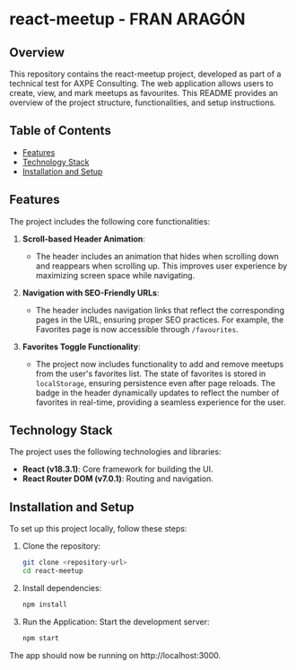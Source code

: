 # react-meetup - FRAN ARAGÓN

## Overview

This repository contains the react-meetup project, developed as part of a technical test for AXPE Consulting. The web application allows users to create, view, and mark meetups as favourites. This README provides an overview of the project structure, functionalities, and setup instructions.

## Table of Contents

- [Features](#features)
- [Technology Stack](#tech-stack)
- [Installation and Setup](#installation-setup)

<a id="features"></a>
## Features

The project includes the following core functionalities:

1. **Scroll-based Header Animation**:
   - The header includes an animation that hides when scrolling down and reappears when scrolling up. This improves user experience by maximizing screen space while navigating.

2. **Navigation with SEO-Friendly URLs**:
   - The header includes navigation links that reflect the corresponding pages in the URL, ensuring proper SEO practices. For example, the Favorites page is now accessible through `/favourites`.

3. **Favorites Toggle Functionality**:
   - The project now includes functionality to add and remove meetups from the user's favorites list. The state of favorites is stored in `localStorage`, ensuring persistence even after page reloads. The badge in the header dynamically updates to reflect the number of favorites in real-time, providing a seamless experience for the user.

<a id="tech-stack"></a>
## Technology Stack

The project uses the following technologies and libraries:

- **React (v18.3.1)**: Core framework for building the UI.
- **React Router DOM (v7.0.1)**: Routing and navigation.

<a id="installation-setup"></a>
## Installation and Setup

To set up this project locally, follow these steps:

1. Clone the repository:

   ```bash
   git clone <repository-url>
   cd react-meetup

2. Install dependencies:

   ```bash
   npm install

4. Run the Application:
Start the development server:
   ```bash
   npm start

The app should now be running on http://localhost:3000.
